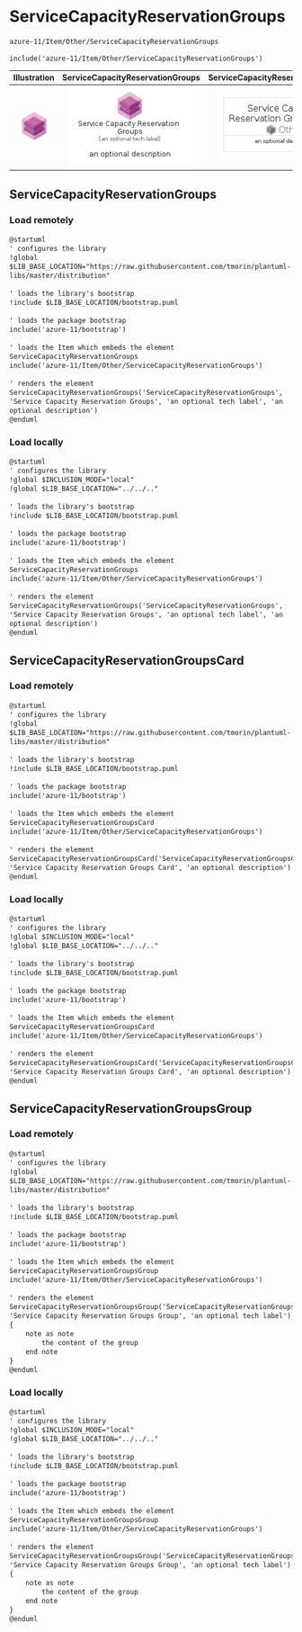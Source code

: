 # ServiceCapacityReservationGroups


```text
azure-11/Item/Other/ServiceCapacityReservationGroups
```

```text
include('azure-11/Item/Other/ServiceCapacityReservationGroups')
```



| Illustration | ServiceCapacityReservationGroups | ServiceCapacityReservationGroupsCard | ServiceCapacityReservationGroupsGroup |
| :---: | :---: | :---: | :---: |
| ![illustration for Illustration](../../../azure-11/Item/Other/ServiceCapacityReservationGroups.png) | ![illustration for ServiceCapacityReservationGroups](../../../azure-11/Item/Other/ServiceCapacityReservationGroups.Local.png) | ![illustration for ServiceCapacityReservationGroupsCard](../../../azure-11/Item/Other/ServiceCapacityReservationGroupsCard.Local.png) | ![illustration for ServiceCapacityReservationGroupsGroup](../../../azure-11/Item/Other/ServiceCapacityReservationGroupsGroup.Local.png) |




## ServiceCapacityReservationGroups

### Load remotely
```plantuml
@startuml
' configures the library
!global $LIB_BASE_LOCATION="https://raw.githubusercontent.com/tmorin/plantuml-libs/master/distribution"

' loads the library's bootstrap
!include $LIB_BASE_LOCATION/bootstrap.puml

' loads the package bootstrap
include('azure-11/bootstrap')

' loads the Item which embeds the element ServiceCapacityReservationGroups
include('azure-11/Item/Other/ServiceCapacityReservationGroups')

' renders the element
ServiceCapacityReservationGroups('ServiceCapacityReservationGroups', 'Service Capacity Reservation Groups', 'an optional tech label', 'an optional description')
@enduml
```

### Load locally
```plantuml
@startuml
' configures the library
!global $INCLUSION_MODE="local"
!global $LIB_BASE_LOCATION="../../.."

' loads the library's bootstrap
!include $LIB_BASE_LOCATION/bootstrap.puml

' loads the package bootstrap
include('azure-11/bootstrap')

' loads the Item which embeds the element ServiceCapacityReservationGroups
include('azure-11/Item/Other/ServiceCapacityReservationGroups')

' renders the element
ServiceCapacityReservationGroups('ServiceCapacityReservationGroups', 'Service Capacity Reservation Groups', 'an optional tech label', 'an optional description')
@enduml
```

## ServiceCapacityReservationGroupsCard

### Load remotely
```plantuml
@startuml
' configures the library
!global $LIB_BASE_LOCATION="https://raw.githubusercontent.com/tmorin/plantuml-libs/master/distribution"

' loads the library's bootstrap
!include $LIB_BASE_LOCATION/bootstrap.puml

' loads the package bootstrap
include('azure-11/bootstrap')

' loads the Item which embeds the element ServiceCapacityReservationGroupsCard
include('azure-11/Item/Other/ServiceCapacityReservationGroups')

' renders the element
ServiceCapacityReservationGroupsCard('ServiceCapacityReservationGroupsCard', 'Service Capacity Reservation Groups Card', 'an optional description')
@enduml
```

### Load locally
```plantuml
@startuml
' configures the library
!global $INCLUSION_MODE="local"
!global $LIB_BASE_LOCATION="../../.."

' loads the library's bootstrap
!include $LIB_BASE_LOCATION/bootstrap.puml

' loads the package bootstrap
include('azure-11/bootstrap')

' loads the Item which embeds the element ServiceCapacityReservationGroupsCard
include('azure-11/Item/Other/ServiceCapacityReservationGroups')

' renders the element
ServiceCapacityReservationGroupsCard('ServiceCapacityReservationGroupsCard', 'Service Capacity Reservation Groups Card', 'an optional description')
@enduml
```

## ServiceCapacityReservationGroupsGroup

### Load remotely
```plantuml
@startuml
' configures the library
!global $LIB_BASE_LOCATION="https://raw.githubusercontent.com/tmorin/plantuml-libs/master/distribution"

' loads the library's bootstrap
!include $LIB_BASE_LOCATION/bootstrap.puml

' loads the package bootstrap
include('azure-11/bootstrap')

' loads the Item which embeds the element ServiceCapacityReservationGroupsGroup
include('azure-11/Item/Other/ServiceCapacityReservationGroups')

' renders the element
ServiceCapacityReservationGroupsGroup('ServiceCapacityReservationGroupsGroup', 'Service Capacity Reservation Groups Group', 'an optional tech label') {
    note as note
        the content of the group
    end note
}
@enduml
```

### Load locally
```plantuml
@startuml
' configures the library
!global $INCLUSION_MODE="local"
!global $LIB_BASE_LOCATION="../../.."

' loads the library's bootstrap
!include $LIB_BASE_LOCATION/bootstrap.puml

' loads the package bootstrap
include('azure-11/bootstrap')

' loads the Item which embeds the element ServiceCapacityReservationGroupsGroup
include('azure-11/Item/Other/ServiceCapacityReservationGroups')

' renders the element
ServiceCapacityReservationGroupsGroup('ServiceCapacityReservationGroupsGroup', 'Service Capacity Reservation Groups Group', 'an optional tech label') {
    note as note
        the content of the group
    end note
}
@enduml
```

